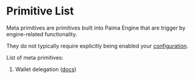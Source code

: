 # Primitive List

Meta primitives are primitives built into Paima Engine that are trigger by engine-related functionality.

They do not typically require explicitly being enabled your [configuration](../1-introduction.md#configuration).

List of meta primitives:
1. Wallet delegation ([docs](../../../700-multichain-support/2-wallet-layer/100-delegate-wallet/1-introduction.mdx))
